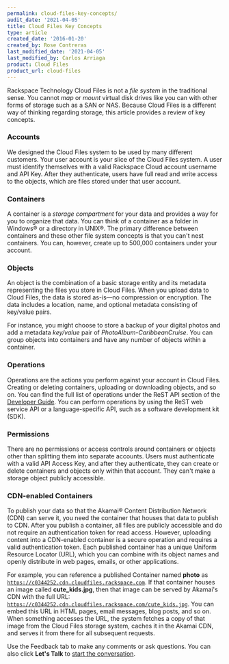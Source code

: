 ```yaml
---
permalink: cloud-files-key-concepts/
audit_date: '2021-04-05'
title: Cloud Files Key Concepts
type: article
created_date: '2016-01-20'
created_by: Rose Contreras
last_modified_date: '2021-04-05'
last_modified_by: Carlos Arriaga
product: Cloud Files
product_url: cloud-files
---
```


Rackspace Technology Cloud Files is not a *file system* in the traditional sense. You cannot *map*
or *mount* virtual disk drives like you can with other forms of storage such as a SAN or NAS. Because
Cloud Files is a different way of thinking regarding storage, this article provides a review of
key concepts.

### Accounts

We designed the Cloud Files system to be used by many different customers. Your user account is your
slice of the Cloud Files system. A user must identify themselves with a valid Rackspace Cloud account
username and API Key. After they authenticate, users have full read and write access to the objects,
which are files stored under that user account.

### Containers

A container is a *storage compartment* for your data and provides a way for you to organize that data.
You can think of a container as a folder in Windows&reg; or a directory in UNIX&reg;. The primary
difference between containers and these other file system concepts is that you can't nest containers.
You can, however, create up to 500,000 containers under your account.

### Objects

An object is the combination of a basic storage entity and its metadata representing the files you
store in Cloud Files. When you upload data to Cloud Files, the data is stored as-is&mdash;no compression
or encryption. The data includes a location, name, and optional metadata consisting of key/value pairs.

For instance, you might choose to store a backup of your digital photos and add a metadata *key/value*
pair of *PhotoAlbum-CaribbeanCruise*. You can group objects into containers and have any number of
objects within a container.

### Operations

Operations are the actions you perform against your account in Cloud Files. Creating or deleting
containers, uploading or downloading objects, and so on. You can find the full list of operations
under the ReST API section of the [Developer Guide](https://docs.rackspace.com/docs/cloud-files/v1/getting-started).
You can perform operations by using the ReST web service API or a language-specific API, such as a software
development kit (SDK).

### Permissions

There are no permissions or access controls around containers or objects other than splitting them into separate
accounts. Users must authenticate with a valid API Access Key, and after they authenticate, they can create or
delete containers and objects only within that account. They can't make a storage object publicly accessible.

### CDN-enabled Containers

To publish your data so that the Akamai&reg; Content Distribution Network (CDN) can serve it, you need the container
that houses that data to publish to CDN. After you publish a container, all files are publicly accessible and do not
require an authentication token for read access. However, uploading content into a CDN-enabled container is a secure
operation and requires a valid authentication token. Each published container has a unique Uniform Resource Locator (URL),
which you can combine with its object names and openly distribute in web pages, emails, or other applications.

For example, you can reference a published Container named **photo** as <code>https://c0344252.cdn.cloudfiles.rackspace.com</code>.
If that container houses an image called **cute_kids.jpg**, then that image can be served by Akamai's CDN with the
full URL: <code>https://c0344252.cdn.cloudfiles.rackspace.com/cute_kids.jpg</code>. You can embed this URL in
HTML pages, email messages, blog posts, and so on. When something accesses the URL, the system fetches a copy of that image
from the Cloud Files storage system, caches it in the Akamai CDN, and serves it from there for all subsequent requests.

Use the Feedback tab to make any comments or ask questions. You can also click
**Let's Talk** to [start the conversation](https://www.rackspace.com/). 
